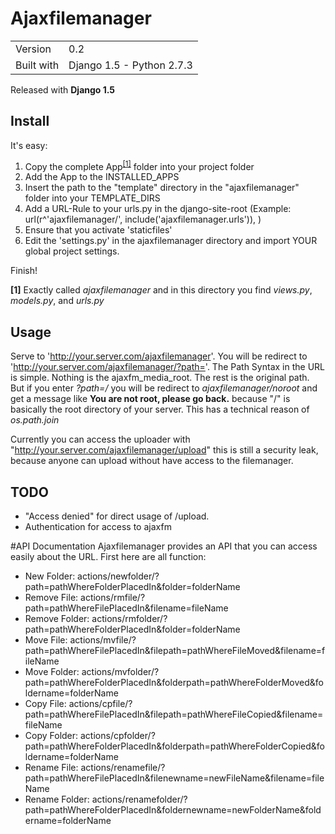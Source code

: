 # Ajaxfilemanager

<table>
<tbody>
<tr>
<td>Version</td><td>0.2</td>
</tr>
<tr>
<td>Built with</td><td>Django 1.5 - Python 2.7.3</td>
</tr>
</table>

Released with **Django 1.5**

## Install

It's easy:

1. Copy the complete App<sup><a href="#1">[1]</a></sup> folder into your project folder
2. Add the App to the INSTALLED_APPS
3. Insert the path to the "template" directory in the "ajaxfilemanager" folder into your TEMPLATE_DIRS
4. Add a URL-Rule to your urls.py in the django-site-root (Example: url(r^'ajaxfilemanager/', include('ajaxfilemanager.urls')), )
5. Ensure that you activate 'staticfiles'
6. Edit the 'settings.py' in the ajaxfilemanager directory and import YOUR global project settings. 
 
Finish!

**<a name="1">[1]</a>** Exactly called *ajaxfilemanager* and in this directory you find *views.py*, *models.py*, and *urls.py*


## Usage

Serve to 'http://your.server.com/ajaxfilemanager'. You will be 
redirect to 'http://your.server.com/ajaxfilemanager/?path='.
The Path Syntax in the URL is simple. Nothing is the ajaxfm_media_root. 
The rest is the original path. But if you enter *?path=/* you will be 
redirect to *ajaxfilemanager/noroot* and get a message like **You are 
not root, please go back.** because "/" is basically the root directory
of your server. This has a technical reason of *os.path.join*

Currently you can access the uploader 
with "http://your.server.com/ajaxfilemanager/upload" this is still a
security leak, because anyone can upload without have access to the
filemanager. 

## TODO


* "Access denied" for direct usage of /upload.
* Authentication for access to ajaxfm
   
   
#API Documentation
Ajaxfilemanager provides an API that you can access easily about the URL.
First here are all function:

* New Folder: actions/newfolder/?path=pathWhereFolderPlacedIn&folder=folderName
* Remove File: actions/rmfile/?path=pathWhereFilePlacedIn&filename=fileName
* Remove Folder: actions/rmfolder/?path=pathWhereFolderPlacedIn&folder=folderName
* Move File: actions/mvfile/?path=pathWhereFilePlacedIn&filepath=pathWhereFileMoved&filename=fileName
* Move Folder: actions/mvfolder/?path=pathWhereFolderPlacedIn&folderpath=pathWhereFolderMoved&foldername=folderName
* Copy File: actions/cpfile/?path=pathWhereFilePlacedIn&filepath=pathWhereFileCopied&filename=fileName
* Copy Folder: actions/cpfolder/?path=pathWhereFolderPlacedIn&folderpath=pathWhereFolderCopied&foldername=folderName
* Rename File: actions/renamefile/?path=pathWhereFilePlacedIn&filenewname=newFileName&filename=fileName
* Rename Folder: actions/renamefolder/?path=pathWhereFolderPlacedIn&foldernewname=newFolderName&foldername=folderName
